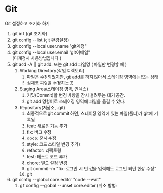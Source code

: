 # Git 

Git 설정하고 초기화 하기 

1. git init (git 초기화)
2. git config --list (git 환경설정)
3. git config --local user.name "git계정"
4. git config --local user.email "git이메일"  
(다계정시 사용방법입니다 )
5. git add -A || git add.   또는 git add 파일명 ( 파일만 변경할 때 )
   1. Working Directory(작업 디렉토리)
      1. 파일은 수정되었지만, git add를 하지 않아서 스테이징 영역에는 없는 상태 
      2. 실제로 파일을 수정하는 곳 
   2. Staging Area(스테이징 영역, 인덱스)
      1. 커밋(Commit)할 변경 사항을 잠시 올려두는 대기 공간.
      2. git add 명령어로 스테이징 영역에 파일을 옮길 수 있다. 
   3. Repositary(저장소, .git)
      1. 최종적으로 git commit 하면, 스테이징 영역에 있는 파일(폴더)가 git에 기록됨 
      2. feat: 새로운 기능 추가 
      3. fix: 버그 수정
      4. docs: 문서 수정 
      5. style: 코드 스타일 변경(추가)
      6. refactor: 리팩토링
      7. test: 테스트 코드 추가
      8. chore: 빌드 설정 변경
      9. git commit -m "fix: 로그인 시 빈 값을 입력해도 로그인 되던 현상 수정"
      10. git 
6. git config --global core.editor "code --wait"
      1. git config --global --unset core.editor   (취소 방법)